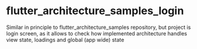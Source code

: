 # flutter_architecture_samples_login
Similar in principle to flutter_architecture_samples repository, but project is login screen, as it allows to check how implemented architecture handles view state, loadings and global (app wide) state
